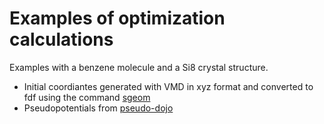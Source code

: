 # Examples of optimization calculations 
Examples with a benzene molecule and a Si8 crystal structure.
- Initial coordiantes generated with VMD in xyz format and converted to fdf using the command [sgeom](https://sisl.readthedocs.io/en/latest/scripts/sgeom.html)
- Pseudopotentials from [pseudo-dojo](https://www.pseudo-dojo.org/)
  
